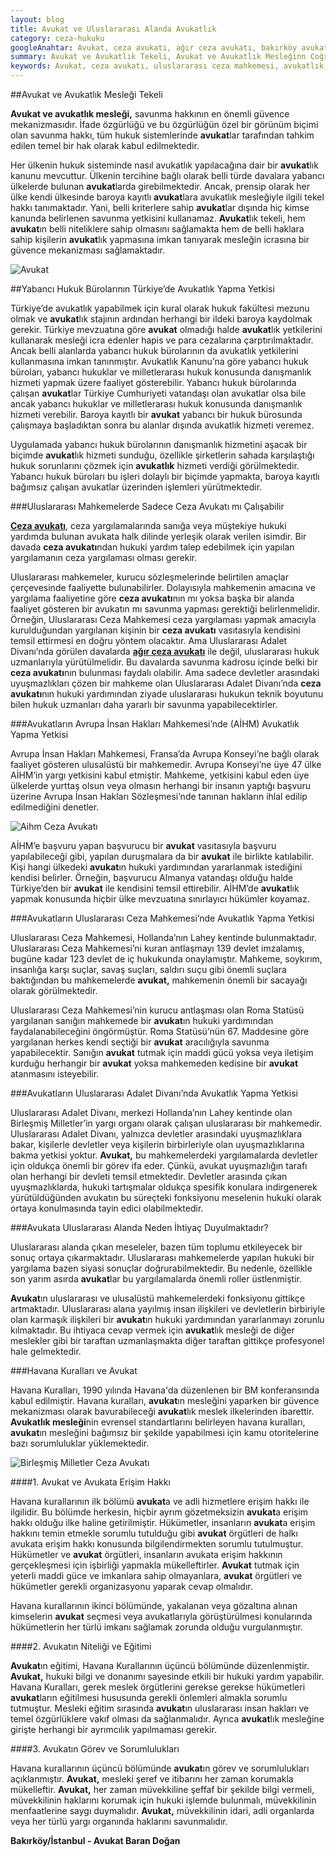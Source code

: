 ```yaml
---
layout: blog
title: Avukat ve Uluslararası Alanda Avukatlık
category: ceza-hukuku
googleAnahtar: Avukat, ceza avukatı, ağır ceza avukatı, bakırköy avukat, ataköy avukat, istanbul avukat,
summary: Avukat ve Avukatlık Tekeli, Avukat ve Avukatlık Mesleğinn Coğrafi Sınırları, Uluslararası Mahkemelerde Avukatlık, Ceza Avukatı veya Başka Alanlarda Çalışan Avukatların Uluslararası Mahkemelerde Nasıl Avukatlık Yapabilecekleri Anlatılmıştır.
keywords: Avukat, ceza avukatı, uluslararası ceza mahkemesi, avukatlık, bakırköy avukat, istanbul avukat
---
```



##Avukat ve Avukatlık Mesleği Tekeli 

**Avukat ve avukatlık mesleği,** savunma hakkının en önemli güvence mekanizmasıdır. İfade özgürlüğü ve bu özgürlüğün özel bir görünüm biçimi olan savunma hakkı, tüm hukuk sistemlerinde **avukat**lar tarafından tahkim edilen temel bir hak olarak kabul edilmektedir.

Her ülkenin hukuk sisteminde nasıl avukatlık yapılacağına dair bir **avukat**lık kanunu mevcuttur. Ülkenin tercihine bağlı olarak belli türde davalara yabancı ülkelerde bulunan **avukat**larda girebilmektedir. Ancak, prensip olarak her ülke kendi ülkesinde baroya kayıtlı **avukat**lara avukatlık mesleğiyle ilgili tekel hakkı tanımaktadır.  Yani, belli kriterlere sahip **avukat**lar dışında hiç kimse kanunda belirlenen savunma yetkisini kullanamaz. **Avukat**lık tekeli, hem **avukat**ın belli niteliklere sahip olmasını sağlamakta hem de belli haklara sahip kişilerin **avukat**lık yapmasına imkan tanıyarak mesleğin icrasına bir güvence mekanizması sağlamaktadır. 


![Avukat](https://camo.githubusercontent.com/c5b82190d9ea5fb035dd671ad88b1674b2591008/687474703a2f2f692e68697a6c69726573696d2e636f6d2f764c6b6d31342e6a7067 "Avukat")

##Yabancı Hukuk Bürolarının Türkiye’de Avukatlık Yapma Yetkisi

Türkiye’de avukatlık yapabilmek için kural olarak hukuk fakültesi mezunu olmak ve **avukat**lık stajının ardından herhangi bir ildeki baroya kaydolmak gerekir. Türkiye mevzuatına göre **avukat** olmadığı halde **avukat**lık yetkilerini kullanarak mesleği icra edenler hapis ve para cezalarına çarptırılmaktadır. Ancak belli alanlarda yabancı hukuk bürolarının da avukatlık yetkilerini kullanmasına imkan tanınmıştır. Avukatlık Kanunu’na göre yabancı hukuk büroları, yabancı hukuklar ve milletlerarası hukuk konusunda danışmanlık hizmeti yapmak üzere faaliyet gösterebilir. Yabancı hukuk bürolarında çalışan **avukat**lar Türkiye Cumhuriyeti vatandaşı olan avukatlar olsa bile ancak yabancı hukuklar ve milletlerarası hukuk konusunda danışmanlık hizmeti verebilir. Baroya kayıtlı bir **avukat** yabancı bir hukuk bürosunda çalışmaya başladıktan sonra bu alanlar dışında avukatlık hizmeti veremez. 

Uygulamada yabancı hukuk bürolarının danışmanlık hizmetini aşacak bir biçimde **avukat**lık hizmeti sunduğu, özellikle şirketlerin sahada karşılaştığı hukuk sorunlarını çözmek için **avukatlık** hizmeti verdiği görülmektedir. Yabancı hukuk büroları bu işleri dolaylı bir biçimde yapmakta, baroya kayıtlı bağımsız çalışan avukatlar üzerinden işlemleri yürütmektedir. 

###Uluslararası Mahkemelerde Sadece Ceza Avukatı mı Çalışabilir

[**Ceza avukatı**](http://barandogan.av.tr/blog/ceza-hukuku/ceza-avukatinin-islevi.html), ceza yargılamalarında sanığa veya müştekiye hukuki yardımda bulunan avukata halk dilinde yerleşik olarak verilen isimdir. Bir davada **ceza avukatı**ndan hukuki yardım talep edebilmek için yapılan yargılamanın ceza yargılaması olması gerekir.

Uluslararası mahkemeler, kurucu sözleşmelerinde belirtilen amaçlar çerçevesinde faaliyette bulunabilirler. Dolayısıyla mahkemenin amacına ve yargılama faaliyetine göre **ceza avukatı**nın mı yoksa başka bir alanda faaliyet gösteren bir avukatın mı savunma yapması gerektiği belirlenmelidir. Örneğin, Uluslararası Ceza Mahkemesi ceza yargılaması yapmak amacıyla kurulduğundan yargılanan kişinin bir **ceza avukatı** vasıtasıyla kendisini temsil ettirmesi en doğru yöntem olacaktır. Ama Uluslararası Adalet Divanı’nda görülen davalarda [**ağır ceza avukatı**](http://barandogan.av.tr/blog/ceza-hukuku/ceza-avukati.html) ile değil, uluslararası hukuk uzmanlarıyla yürütülmelidir. Bu davalarda savunma kadrosu içinde belki bir **ceza avukatı**nın bulunması faydalı olabilir. Ama sadece devletler arasındaki uyuşmazlıkları çözen bir mahkeme olan Uluslararası Adalet Divanı’nda **ceza avukatı**nın hukuki yardımından ziyade uluslararası hukukun teknik boyutunu bilen hukuk uzmanları daha yararlı bir savunma yapabilecektirler.


###Avukatların Avrupa İnsan Hakları Mahkemesi’nde (AİHM) Avukatlık Yapma Yetkisi

Avrupa İnsan Hakları Mahkemesi, Fransa’da Avrupa Konseyi’ne bağlı olarak faaliyet gösteren ulusalüstü bir mahkemedir. Avrupa Konseyi’ne üye 47 ülke AİHM’in yargı yetkisini kabul etmiştir. Mahkeme, yetkisini kabul eden üye ülkelerde yurttaş olsun veya olmasın herhangi bir insanın yaptığı başvuru üzerine Avrupa İnsan Hakları Sözleşmesi’nde tanınan hakların ihlal edilip edilmediğini denetler.


![Aihm Ceza Avukatı](https://camo.githubusercontent.com/dfc9399efd11c286beec4eb06ba6cb9e58b0cae6/687474703a2f2f692e68697a6c69726573696d2e636f6d2f6b67346a36712e6a7067 "Avrupa İnsan Hakları Mahkemesi")

AİHM’e başvuru yapan başvurucu bir **avukat** vasıtasıyla başvuru yapılabileceği gibi, yapılan duruşmalara da bir **avukat** ile birlikte katılabilir. Kişi hangi ülkedeki **avukat**ın hukuki yardımından yararlanmak istediğini kendisi belirler. Örneğin, başvurucu Almanya vatandaşı olduğu halde Türkiye’den bir **avukat** ile kendisini temsil ettirebilir. AİHM’de **avukat**lık yapmak konusunda hiçbir ülke mevzuatına sınırlayıcı hükümler koyamaz.

###Avukatların Uluslararası Ceza Mahkemesi’nde Avukatlık Yapma Yetkisi

Uluslararası Ceza Mahkemesi, Hollanda’nın Lahey kentinde bulunmaktadır. Uluslararası Ceza Mahkemesi’ni kuran antlaşmayı 139 devlet imzalamış, bugüne kadar 123 devlet de iç hukukunda onaylamıştır. Mahkeme, soykırım, insanlığa karşı suçlar, savaş suçları, saldırı suçu gibi önemli suçlara baktığından bu mahkemelerde **avukat,** mahkemenin önemli bir sacayağı olarak görülmektedir. 

Uluslararası Ceza Mahkemesi’nin kurucu antlaşması olan Roma Statüsü  yargılanan sanığın mahkemede bir **avukat**ın hukuki yardımından faydalanabileceğini öngörmüştür. Roma Statüsü’nün 67. Maddesine göre yargılanan herkes kendi seçtiği bir **avukat** aracılığıyla savunma yapabilecektir. Sanığın **avukat** tutmak için maddi gücü yoksa veya iletişim kurduğu herhangir bir **avukat** yoksa mahkemeden kedisine bir **avukat** atanmasını isteyebilir. 

###Avukatların Uluslararası Adalet Divanı’nda Avukatlık Yapma Yetkisi

Uluslararası Adalet Divanı, merkezi Hollanda’nın Lahey kentinde olan Birleşmiş Milletler’in yargı organı olarak çalışan uluslararası bir mahkemedir. Uluslararası Adalet Divanı, yalnızca devletler arasındaki uyuşmazlıklara bakar, kişilerle devletler veya kişilerin birbirleriyle olan uyuşmazlıklarına bakma yetkisi yoktur. **Avukat,** bu mahkemelerdeki yargılamalarda devletler için oldukça önemli bir görev ifa eder. Çünkü, avukat uyuşmazlığın tarafı olan herhangi bir devleti temsil etmektedir. Devletler arasında çıkan uyuşmazlıklarda, hukuki tartışmalar oldukça spesifik konulara indirgenerek yürütüldüğünden avukatın bu süreçteki fonksiyonu meselenin hukuki olarak ortaya konulmasında tayin edici olabilmektedir. 


###Avukata Uluslararası Alanda Neden İhtiyaç Duyulmaktadır?

Uluslararası alanda çıkan meseleler, bazen tüm toplumu etkileyecek bir sonuç ortaya çıkarmaktadır. Uluslararası mahkemelerde yapılan hukuki bir yargılama bazen siyasi sonuçlar doğrurabilmektedir. Bu nedenle, özellikle son yarım asırda **avukat**lar bu yargılamalarda önemli roller üstlenmiştir.

**Avukat**ın uluslararası ve ulusalüstü mahkemelerdeki fonksiyonu gittikçe artmaktadır. Uluslararası alana yayılmış insan ilişkileri ve devletlerin birbiriyle olan karmaşık ilişkileri bir **avukat**ın hukuki yardımından yararlanmayı zorunlu kılmaktadır. Bu ihtiyaca cevap vermek için **avukat**lık mesleği de diğer meslekler gibi  bir taraftan uzmanlaşmakta diğer taraftan gittikçe profesyonel hale gelmektedir.


###Havana Kuralları ve Avukat

Havana Kuralları, 1990 yılında Havana'da düzenlenen bir BM konferansında kabul edilmiştir. Havana kuralları, **avukat**ın mesleğini yaparken bir güvence mekanizması olarak bavurabileceği **avukat**lık meslek ilkelerinden ibarettir. **Avukatlık mesleği**nin evrensel standartlarını belirleyen havana kuralları, **avukat**ın mesleğini bağımsız bir şekilde yapabilmesi için kamu otoritelerine bazı sorumluluklar yüklemektedir.

![Birleşmiş Milletler Ceza Avukatı](https://camo.githubusercontent.com/2c288751ee7ebb556d69af4b962402cbcd7071e3/687474703a2f2f692e68697a6c69726573696d2e636f6d2f39354d56336f2e6a7067 "BM Havana Toplantısı")


####1. Avukat ve Avukata Erişim Hakkı

Havana kurallarının ilk bölümü **avukat**a ve adli hizmetlere erişim hakkı ile ilgilidir. Bu bölümde herkesin, hiçbir ayrım gözetmeksizin **avukat**a erişim hakkı olduğu ilke haline getirilmiştir. Hükümetler, insanların **avukat**a erişim hakkını temin etmekle sorumlu tutulduğu gibi **avukat** örgütleri de halkı avukata erişim hakkı konusunda bilgilendirmekten sorumlu tutulmuştur. Hükümetler ve **avukat** örgütleri, insanların avukata erişim hakkının gerçekleşmesi için işbirliği yapmakla mükelleftirler. **Avukat** tutmak için yeterli maddi güce ve imkanlara sahip olmayanlara, **avukat** örgütleri ve hükümetler gerekli organizasyonu yaparak cevap olmalıdır.
 
Havana kurallarının ikinci bölümünde, yakalanan veya gözaltına alınan kimselerin **avukat** seçmesi veya avukatlarıyla görüştürülmesi konularında hükümetlerin her türlü imkanı sağlamak zorunda olduğu vurgulanmıştır.
 
####2. Avukatın Niteliği ve Eğitimi

**Avukat**ın eğitimi, Havana Kurallarının üçüncü bölümünde düzenlenmiştir. **Avukat,** hukuki bilgi ve donanımı sayesinde etkili bir hukuki yardım yapabilir. Havana Kuralları, gerek meslek örgütlerini gerekse gerekse hükümetleri **avukat**ların eğitilmesi hususunda gerekli önlemleri almakla sorumlu tutmuştur. Mesleki eğitim sırasında **avukat**ın uluslararası insan hakları ve temel özgürlüklere vakıf olması da sağlanmalıdır. Ayrıca **avukat**lık mesleğine girişte herhangi bir ayrımcılık yapılmaması  gerekir.

####3. Avukatın Görev ve Sorumlulukları

Havana kurallarının üçüncü bölümünde **avukat**ın görev ve sorumlulukları açıklanmıştır. **Avukat,** mesleki şeref ve itibarını her zaman korumakla mükelleftir. **Avukat,** her zaman müvekkiline şeffaf bir şekilde bilgi vermeli, müvekkilinin haklarını korumak için hukuki işlemde bulunmalı, müvekkilinin menfaatlerine saygı duymalıdır. **Avukat,** müvekkilinin idari, adli organlarda veya her türlü yargı organında haklarını savunmalıdır.



**Bakırköy/İstanbul - Avukat Baran Doğan**
